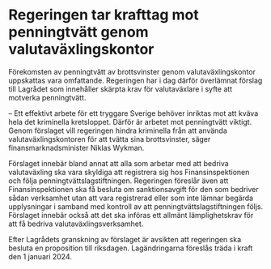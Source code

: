 # Regeringen tar krafttag mot penningtvätt genom valutaväxlingskontor

Förekomsten av penningtvätt av brottsvinster genom valutaväxlingskontor uppskattas vara omfattande. Regeringen har i dag därför överlämnat förslag till Lagrådet som innehåller skärpta krav för valutaväxlare i syfte att motverka penningtvätt.

– Ett effektivt arbete för ett tryggare Sverige behöver inriktas mot att kväva hela det kriminella kretsloppet. Därför är arbetet mot penningtvätt viktigt. Genom förslaget vill regeringen hindra kriminella från att använda valutaväxlings­kontoren för att tvätta sina brottsvinster, säger finansmarknadsminister Niklas Wykman.

Förslaget innebär bland annat att alla som arbetar med att bedriva valutaväxling ska vara skyldiga att registrera sig hos Finansinspektionen och följa penningtvättslagstiftningen. Regeringen föreslår även att Finansinspektionen ska få besluta om sanktionsavgift för den som bedriver sådan verksamhet utan att vara registrerad eller som inte lämnar begärda upplysningar i samband med kontroll av att penningtvättslagstiftningen följs. Förslaget innebär också att det ska införas ett allmänt lämplighetskrav för att få bedriva valutaväxlingsverksamhet.

Efter Lagrådets granskning av förslaget är avsikten att regeringen ska besluta en proposition till riksdagen. Lagändringarna föreslås träda i kraft den 1 januari 2024.
